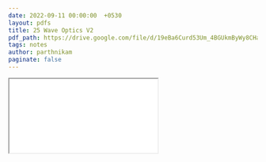 ```yaml
---
date: 2022-09-11 00:00:00  +0530
layout: pdfs
title: 25 Wave Optics V2
pdf_path: https://drive.google.com/file/d/19eBa6Curd53Um_4BGUkmByWy8CHa4ZZO/preview?usp=sharing
tags: notes
author: parthnikam
paginate: false
---
```


<iframe class="embed-pdf" src="{{ page.pdf_path }}#toolbar=0" seamless="seamless" scrolling="no" style="overflow:hidden"></iframe>
